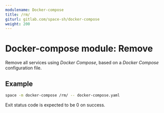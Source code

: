```yaml
---
modulename: Docker-compose
title: /rm/
giturl: gitlab.com/space-sh/docker-compose
weight: 200
---
```

# Docker-compose module: Remove

Remove all services using _Docker Compose_, based on a _Docker Compose_ configuration file.


## Example

```sh
space -m docker-compose /rm/ -- docker-compose.yaml
```

Exit status code is expected to be 0 on success.
